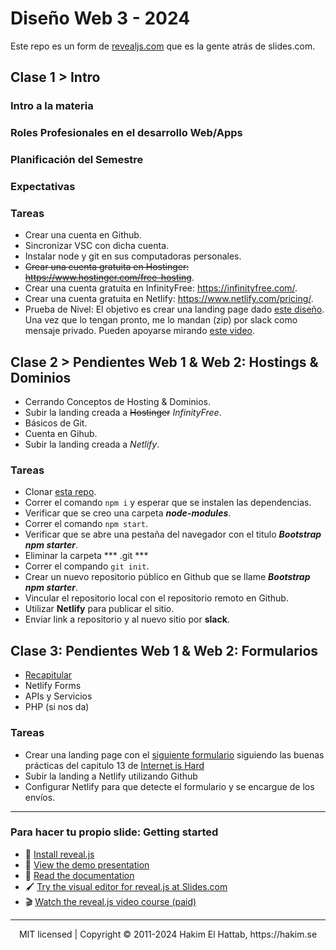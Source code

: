 
# Diseño Web 3  - 2024

Este repo es un form de  [revealjs.com](https://revealjs.com/) que es la gente atrás de slides.com.

## Clase 1 > Intro
### Intro a la materia
### Roles Profesionales en el desarrollo Web/Apps
### Planificación del Semestre
### Expectativas
### Tareas
 
 - Crear una cuenta en Github.
 - Sincronizar VSC con dicha cuenta.
 - Instalar node y git en sus computadoras personales. 
 - ~~Crear una cuenta gratuita en Hostinger: https://www.hostinger.com/free-hosting~~.
 - Crear una cuenta gratuita en InfinityFree: https://infinityfree.com/.
 - Crear una cuenta gratuita en Netlify: https://www.netlify.com/pricing/.
 - Prueba de Nivel: El objetivo es crear una landing page dado [este diseño](https://shismqklzntzxworibfn.supabase.co/storage/v1/object/public/pro-challenges/landing.fig). Una vez que lo tengan pronto, me lo mandan (zip) por slack como mensaje privado. Pueden apoyarse mirando [este video](https://www.youtube.com/watch?v=HXYZxVbWkjc&list=PLillGF-RfqbZTASqIqdvm1R5mLrQq79CU&index=65).


## Clase 2 > Pendientes Web 1 & Web 2: Hostings & Dominios
- Cerrando Conceptos de Hosting & Dominios.
- Subir la landing creada a ~~Hostinger~~ *InfinityFree*.
- Básicos de Git.
- Cuenta en Gihub.
- Subir la landing creada a *Netlify*.

### Tareas
 
 - Clonar [esta repo](https://github.com/mikivallve/bootstrap-npm-starter).
 - Correr el comando ``` npm i ``` y esperar que se instalen las dependencias.
 - Verificar que se creo una carpeta ***node-modules***.
 - Correr el comando ``` npm start ```.
 - Verificar que se abre una pestaña del navegador con el titulo ***Bootstrap npm starter***.
 - Eliminar la carpeta *** .git ***
 - Correr el compando ``` git init ```.
 - Crear un nuevo repositorio público en Github que se llame ***Bootstrap npm starter***.
 - Vincular el repositorio local con el repositorio remoto en Github.
 - Utilizar **Netlify** para publicar el sitio.
 - Enviar link a repositorio y al nuevo sitio por **slack**.


## Clase 3: Pendientes Web 1 & Web 2: Formularios
- [Recapitular](https://internetingishard.netlify.app/html-and-css/forms/)
- Netlify Forms
- APIs y Servicios
- PHP (si nos da)

### Tareas
- Crear una landing page con el [siguiente formulario](https://media.slid.es/uploads/429581/images/4313187/responsive-form-mockup-963e65.png) siguiendo las buenas prácticas del capitulo 13 de [Internet is Hard](https://internetingishard.netlify.app/html-and-css/forms/) 
- Subir la landing a Netlify utilizando Github
- Configurar Netlify para que detecte el formulario y se encargue de los envíos.

---

### Para hacer tu propio slide: Getting started
- 🚀 [Install reveal.js](https://revealjs.com/installation)
- 👀 [View the demo presentation](https://revealjs.com/demo)
- 📖 [Read the documentation](https://revealjs.com/markup/)
- 🖌 [Try the visual editor for reveal.js at Slides.com](https://slides.com/)
- 🎬 [Watch the reveal.js video course (paid)](https://revealjs.com/course)

--- 
<div align="center">
  MIT licensed | Copyright © 2011-2024 Hakim El Hattab, https://hakim.se
</div>
